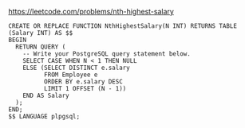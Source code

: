https://leetcode.com/problems/nth-highest-salary

```postgresql
CREATE OR REPLACE FUNCTION NthHighestSalary(N INT) RETURNS TABLE (Salary INT) AS $$
BEGIN
  RETURN QUERY (
    -- Write your PostgreSQL query statement below.
    SELECT CASE WHEN N < 1 THEN NULL 
    ELSE (SELECT DISTINCT e.salary 
          FROM Employee e 
          ORDER BY e.salary DESC 
          LIMIT 1 OFFSET (N - 1)) 
    END AS Salary
  );
END;
$$ LANGUAGE plpgsql;
```